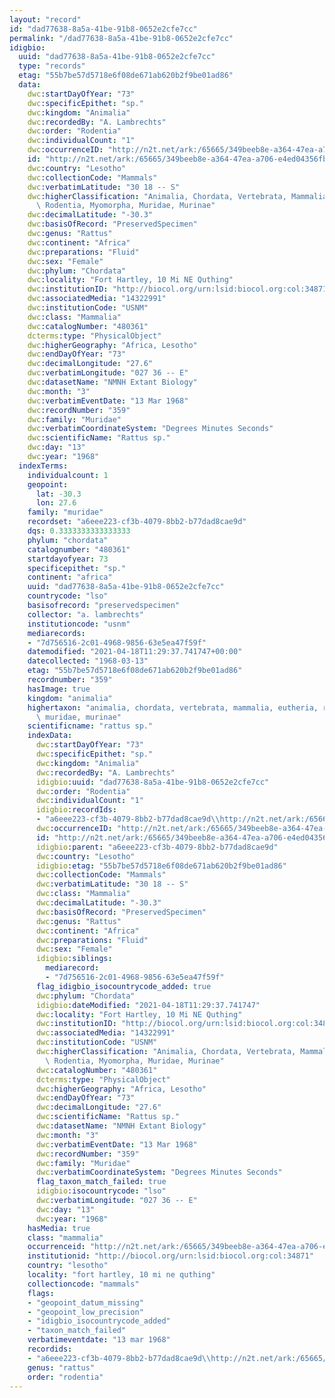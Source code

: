 ```yaml
---
layout: "record"
id: "dad77638-8a5a-41be-91b8-0652e2cfe7cc"
permalink: "/dad77638-8a5a-41be-91b8-0652e2cfe7cc"
idigbio:
  uuid: "dad77638-8a5a-41be-91b8-0652e2cfe7cc"
  type: "records"
  etag: "55b7be57d5718e6f08de671ab620b2f9be01ad86"
  data:
    dwc:startDayOfYear: "73"
    dwc:specificEpithet: "sp."
    dwc:kingdom: "Animalia"
    dwc:recordedBy: "A. Lambrechts"
    dwc:order: "Rodentia"
    dwc:individualCount: "1"
    dwc:occurrenceID: "http://n2t.net/ark:/65665/349beeb8e-a364-47ea-a706-e4ed04356fbb"
    id: "http://n2t.net/ark:/65665/349beeb8e-a364-47ea-a706-e4ed04356fbb"
    dwc:country: "Lesotho"
    dwc:collectionCode: "Mammals"
    dwc:verbatimLatitude: "30 18 -- S"
    dwc:higherClassification: "Animalia, Chordata, Vertebrata, Mammalia, Eutheria,\
      \ Rodentia, Myomorpha, Muridae, Murinae"
    dwc:decimalLatitude: "-30.3"
    dwc:basisOfRecord: "PreservedSpecimen"
    dwc:genus: "Rattus"
    dwc:continent: "Africa"
    dwc:preparations: "Fluid"
    dwc:sex: "Female"
    dwc:phylum: "Chordata"
    dwc:locality: "Fort Hartley, 10 Mi NE Quthing"
    dwc:institutionID: "http://biocol.org/urn:lsid:biocol.org:col:34871"
    dwc:associatedMedia: "14322991"
    dwc:institutionCode: "USNM"
    dwc:class: "Mammalia"
    dwc:catalogNumber: "480361"
    dcterms:type: "PhysicalObject"
    dwc:higherGeography: "Africa, Lesotho"
    dwc:endDayOfYear: "73"
    dwc:decimalLongitude: "27.6"
    dwc:verbatimLongitude: "027 36 -- E"
    dwc:datasetName: "NMNH Extant Biology"
    dwc:month: "3"
    dwc:verbatimEventDate: "13 Mar 1968"
    dwc:recordNumber: "359"
    dwc:family: "Muridae"
    dwc:verbatimCoordinateSystem: "Degrees Minutes Seconds"
    dwc:scientificName: "Rattus sp."
    dwc:day: "13"
    dwc:year: "1968"
  indexTerms:
    individualcount: 1
    geopoint:
      lat: -30.3
      lon: 27.6
    family: "muridae"
    recordset: "a6eee223-cf3b-4079-8bb2-b77dad8cae9d"
    dqs: 0.3333333333333333
    phylum: "chordata"
    catalognumber: "480361"
    startdayofyear: 73
    specificepithet: "sp."
    continent: "africa"
    uuid: "dad77638-8a5a-41be-91b8-0652e2cfe7cc"
    countrycode: "lso"
    basisofrecord: "preservedspecimen"
    collector: "a. lambrechts"
    institutioncode: "usnm"
    mediarecords:
    - "7d756516-2c01-4968-9856-63e5ea47f59f"
    datemodified: "2021-04-18T11:29:37.741747+00:00"
    datecollected: "1968-03-13"
    etag: "55b7be57d5718e6f08de671ab620b2f9be01ad86"
    recordnumber: "359"
    hasImage: true
    kingdom: "animalia"
    highertaxon: "animalia, chordata, vertebrata, mammalia, eutheria, rodentia, myomorpha,\
      \ muridae, murinae"
    scientificname: "rattus sp."
    indexData:
      dwc:startDayOfYear: "73"
      dwc:specificEpithet: "sp."
      dwc:kingdom: "Animalia"
      dwc:recordedBy: "A. Lambrechts"
      idigbio:uuid: "dad77638-8a5a-41be-91b8-0652e2cfe7cc"
      dwc:order: "Rodentia"
      dwc:individualCount: "1"
      idigbio:recordIds:
      - "a6eee223-cf3b-4079-8bb2-b77dad8cae9d\\http://n2t.net/ark:/65665/349beeb8e-a364-47ea-a706-e4ed04356fbb"
      dwc:occurrenceID: "http://n2t.net/ark:/65665/349beeb8e-a364-47ea-a706-e4ed04356fbb"
      id: "http://n2t.net/ark:/65665/349beeb8e-a364-47ea-a706-e4ed04356fbb"
      idigbio:parent: "a6eee223-cf3b-4079-8bb2-b77dad8cae9d"
      dwc:country: "Lesotho"
      idigbio:etag: "55b7be57d5718e6f08de671ab620b2f9be01ad86"
      dwc:collectionCode: "Mammals"
      dwc:verbatimLatitude: "30 18 -- S"
      dwc:class: "Mammalia"
      dwc:decimalLatitude: "-30.3"
      dwc:basisOfRecord: "PreservedSpecimen"
      dwc:genus: "Rattus"
      dwc:continent: "Africa"
      dwc:preparations: "Fluid"
      dwc:sex: "Female"
      idigbio:siblings:
        mediarecord:
        - "7d756516-2c01-4968-9856-63e5ea47f59f"
      flag_idigbio_isocountrycode_added: true
      dwc:phylum: "Chordata"
      idigbio:dateModified: "2021-04-18T11:29:37.741747"
      dwc:locality: "Fort Hartley, 10 Mi NE Quthing"
      dwc:institutionID: "http://biocol.org/urn:lsid:biocol.org:col:34871"
      dwc:associatedMedia: "14322991"
      dwc:institutionCode: "USNM"
      dwc:higherClassification: "Animalia, Chordata, Vertebrata, Mammalia, Eutheria,\
        \ Rodentia, Myomorpha, Muridae, Murinae"
      dwc:catalogNumber: "480361"
      dcterms:type: "PhysicalObject"
      dwc:higherGeography: "Africa, Lesotho"
      dwc:endDayOfYear: "73"
      dwc:decimalLongitude: "27.6"
      dwc:scientificName: "Rattus sp."
      dwc:datasetName: "NMNH Extant Biology"
      dwc:month: "3"
      dwc:verbatimEventDate: "13 Mar 1968"
      dwc:recordNumber: "359"
      dwc:family: "Muridae"
      dwc:verbatimCoordinateSystem: "Degrees Minutes Seconds"
      flag_taxon_match_failed: true
      idigbio:isocountrycode: "lso"
      dwc:verbatimLongitude: "027 36 -- E"
      dwc:day: "13"
      dwc:year: "1968"
    hasMedia: true
    class: "mammalia"
    occurrenceid: "http://n2t.net/ark:/65665/349beeb8e-a364-47ea-a706-e4ed04356fbb"
    institutionid: "http://biocol.org/urn:lsid:biocol.org:col:34871"
    country: "lesotho"
    locality: "fort hartley, 10 mi ne quthing"
    collectioncode: "mammals"
    flags:
    - "geopoint_datum_missing"
    - "geopoint_low_precision"
    - "idigbio_isocountrycode_added"
    - "taxon_match_failed"
    verbatimeventdate: "13 mar 1968"
    recordids:
    - "a6eee223-cf3b-4079-8bb2-b77dad8cae9d\\http://n2t.net/ark:/65665/349beeb8e-a364-47ea-a706-e4ed04356fbb"
    genus: "rattus"
    order: "rodentia"
---
```

